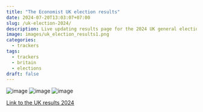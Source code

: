 ```yaml
---
title: "The Economist UK election results"
date: 2024-07-20T13:03:07+07:00
slug: /uk-election-2024/
description: Live updating results page for the 2024 UK general election
image: images/uk_election_results1.png
categories:
  - trackers
tags:
  - trackers
  - britain
  - elections
draft: false
---
```


![image](/images/uk_election_results2.png)
![image](/images/uk_election_results3.png)
![image](/images/uk_election_results4.png)

[Link to the UK results 2024](https://www.economist.com/interactive/uk-general-election/results/?app=core)

